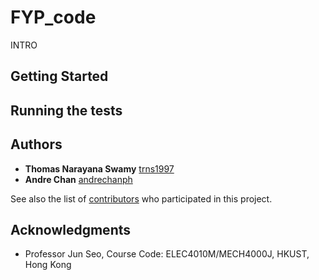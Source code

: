 # FYP_code
INTRO

## Getting Started

## Running the tests

## Authors
* **Thomas Narayana Swamy** [trns1997](https://github.com/trns1997)
* **Andre Chan** [andrechanph](https://github.com/andrechanph)

See also the list of [contributors](https://github.com/trns1997/FYP_code/contributors) who participated in this project.

## Acknowledgments
* Professor Jun Seo, Course Code: ELEC4010M/MECH4000J, HKUST, Hong Kong

